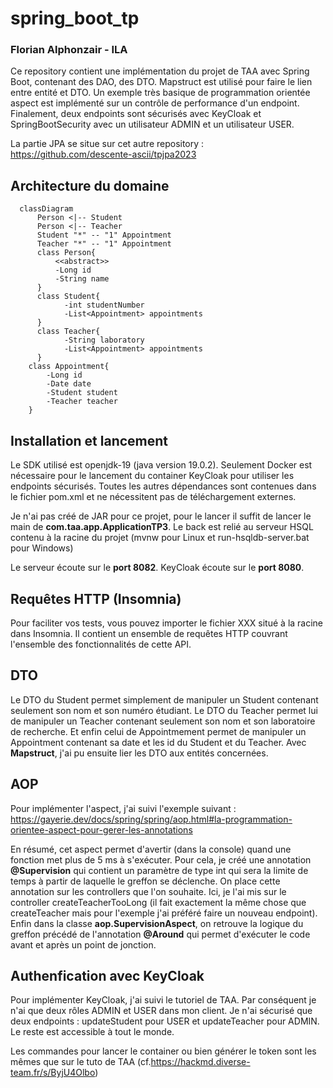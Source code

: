 # spring_boot_tp
### Florian Alphonzair - ILA

Ce repository contient une implémentation du projet de TAA avec Spring Boot, contenant des DAO, des DTO. Mapstruct est
utilisé pour faire le lien entre entité et DTO. Un exemple très basique de programmation orientée aspect est implémenté
sur un contrôle de performance d'un endpoint. Finalement, deux endpoints sont sécurisés avec KeyCloak et 
SpringBootSecurity avec un utilisateur ADMIN et un utilisateur USER.

La partie JPA se situe sur cet autre repository : https://github.com/descente-ascii/tpjpa2023

## Architecture du domaine

```mermaid
  classDiagram
      Person <|-- Student
      Person <|-- Teacher
      Student "*" -- "1" Appointment 
      Teacher "*" -- "1" Appointment
      class Person{
          <<abstract>>
          -Long id
          -String name
      }
      class Student{
            -int studentNumber
            -List<Appointment> appointments
      }
      class Teacher{
            -String laboratory
            -List<Appointment> appointments
      }
    class Appointment{
        -Long id
        -Date date
        -Student student
        -Teacher teacher
    }
```

## Installation et lancement
Le SDK utilisé est openjdk-19 (java version 19.0.2).
Seulement Docker est nécessaire pour le lancement du container KeyCloak pour utiliser les endpoints sécurisés.
Toutes les autres dépendances sont contenues dans le fichier pom.xml et ne nécessitent pas de téléchargement externes.

Je n'ai pas créé de JAR pour ce projet, pour le lancer il suffit de lancer le main de **com.taa.app.ApplicationTP3**.
Le back est relié au serveur HSQL contenu à la racine du projet (mvnw pour Linux et run-hsqldb-server.bat pour Windows)

Le serveur écoute sur le **port 8082**. KeyCloak écoute sur le **port 8080**.

## Requêtes HTTP (Insomnia)
Pour faciliter vos tests, vous pouvez importer le fichier XXX situé à la racine dans Insomnia. Il contient un
ensemble de requêtes HTTP couvrant l'ensemble des fonctionnalités de cette API.

## DTO
Le DTO du Student permet simplement de manipuler un Student contenant seulement son nom et son numéro étudiant.
Le DTO du Teacher permet lui de manipuler un Teacher contenant seulement son nom et son laboratoire de recherche.
Et enfin celui de Appointmement permet de manipuler un Appointment contenant sa date et les id du Student et du Teacher.
Avec **Mapstruct**, j'ai pu ensuite lier les DTO aux entités concernées.

## AOP
Pour implémenter l'aspect, j'ai suivi l'exemple suivant : 
https://gayerie.dev/docs/spring/spring/aop.html#la-programmation-orientee-aspect-pour-gerer-les-annotations

En résumé, cet aspect permet d'avertir (dans la console) quand une fonction met plus de 5 ms à s'exécuter.
Pour cela, je créé une annotation **@Supervision** qui contient un paramètre de type int qui sera la limite de temps
à partir de laquelle le greffon se déclenche. On place cette annotation sur les controllers que l'on souhaite.
Ici, je l'ai mis sur le controller createTeacherTooLong (il fait exactement la même chose que createTeacher mais pour
l'exemple j'ai préféré faire un nouveau endpoint). Enfin dans la classe **aop.SupervisionAspect**, on retrouve la logique du
greffon précédé de l'annotation **@Around** qui permet d'exécuter le code avant et après un point de jonction.

## Authenfication avec KeyCloak

Pour implémenter KeyCloak, j'ai suivi le tutoriel de TAA. Par conséquent je n'ai que deux rôles ADMIN et USER dans mon
client. Je n'ai sécurisé que deux endpoints : updateStudent pour USER et updateTeacher pour ADMIN. Le reste est
accessible à tout le monde.

Les commandes pour lancer le container ou bien générer le token sont les mêmes que sur le tuto de TAA
(cf.https://hackmd.diverse-team.fr/s/ByjU4Olbo)